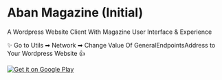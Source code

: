 # Aban Magazine (Initial)

A Wordpress Website Client With Magazine User Interface & Experience

✨ Go to Utils ➡ Network ➡ Change Value Of GeneralEndpointsAddress to Your Wordpress Website 👍

<a href='https://play.google.com/store/apps/details?id=com.abanabsalan.aban.magazine&pcampaignid=MKT-Other-global-all-co-prtnr-py-PartBadge-Mar2515-1'><img alt='Get it on Google Play' src='https://play.google.com/intl/en_gb/badges/images/generic/en_badge_web_generic.png'/></a>
